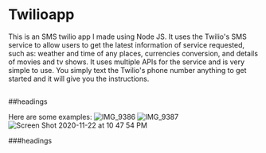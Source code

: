 # Twilioapp

This is an SMS twilio app I made using Node JS. It uses the Twilio's SMS service to  allow users to get the latest information of service requested, such as: weather and time of any places, currencies conversion, and details of movies and tv shows. It uses multiple APIs for the service and is very simple to use. You simply text the Twilio's phone number anything to get started and it will give you the instructions.
##
##headings

Here are some examples:
![IMG_9386](https://user-images.githubusercontent.com/49085384/99935682-1cc2f000-2d16-11eb-8b30-86be1b9ffcb9.jpg)
![IMG_9387](https://user-images.githubusercontent.com/49085384/99935727-3c5a1880-2d16-11eb-9804-df04005af6e9.jpg)
![Screen Shot 2020-11-22 at 10 47 54 PM](https://user-images.githubusercontent.com/49085384/99935755-4aa83480-2d16-11eb-860e-2ee1abd70b48.png)


###headings
